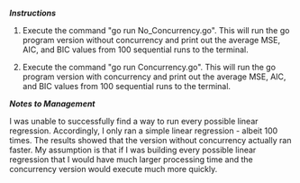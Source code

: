 ***Instructions***

1) Execute the command "go run No_Concurrency.go".  This will run the go program version without concurrency and print out the average MSE, AIC, and BIC values from 100 sequential runs to the terminal.

2) Execute the command "go run Concurrency.go".  This will run the go program version with concurrency and print out the average MSE, AIC, and BIC values from 100 sequential runs to the terminal.

 ***Notes to Management***

 I was unable to successfully find a way to run every possible linear regression. Accordingly, I only ran a simple linear regression - albeit 100 times.  The results showed that the version without concurrency actually ran faster.  My assumption is that if I was building every possible linear regression that I would have much larger processing time and the concurrency version would execute much more quickly.   